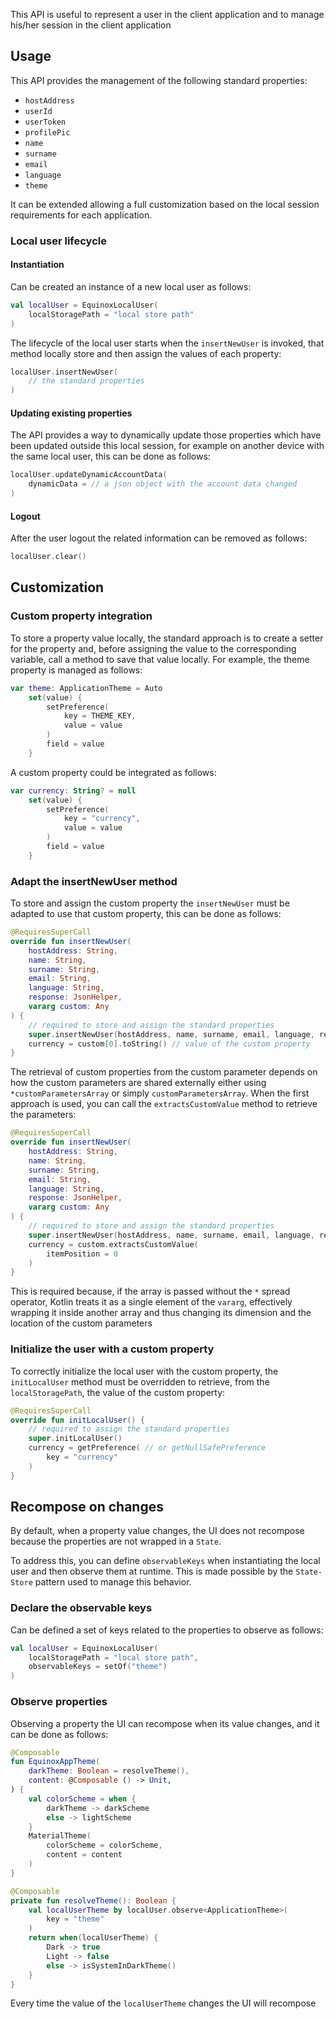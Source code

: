 This API is useful to represent a user in the client application and to manage his/her session in the client application

## Usage

This API provides the management of the following standard properties:

- `hostAddress`
- `userId`
- `userToken`
- `profilePic`
- `name`
- `surname`
- `email`
- `language`
- `theme`

It can be extended allowing a full customization based on the local session requirements for each application.

### Local user lifecycle

#### Instantiation

Can be created an instance of a new local user as follows:

```kotlin
val localUser = EquinoxLocalUser(
    localStoragePath = "local store path"
)
```

The lifecycle of the local user starts when the `insertNewUser` is invoked, that method locally store and then assign the 
values of each property:

```kotlin
localUser.insertNewUser(
    // the standard properties
)
```

#### Updating existing properties

The API provides a way to dynamically update those properties which have been updated outside this local session, for example
on another device with the same local user, this can be done as follows:

```kotlin
localUser.updateDynamicAccountData(
    dynamicData = // a json object with the account data changed
)
```

#### Logout

After the user logout the related information can be removed as follows:

```kotlin
localUser.clear()
```

## Customization

### Custom property integration

To store a property value locally, the standard approach is to create a setter for the property and, before assigning the 
value to the corresponding variable, call a method to save that value locally. 
For example, the theme property is managed as follows:

```kotlin
var theme: ApplicationTheme = Auto
    set(value) {
        setPreference(
            key = THEME_KEY,
            value = value
        )
        field = value
    }
```

A custom property could be integrated as follows:

```kotlin
var currency: String? = null
    set(value) {
        setPreference(
            key = "currency", 
            value = value
        )
        field = value
    }
```

### Adapt the insertNewUser method

To store and assign the custom property the `insertNewUser` must be adapted to use that custom property, this can be done
as follows:

```kotlin
@RequiresSuperCall
override fun insertNewUser(
    hostAddress: String,
    name: String,
    surname: String,
    email: String,
    language: String,
    response: JsonHelper,
    vararg custom: Any
) {
    // required to store and assign the standard properties
    super.insertNewUser(hostAddress, name, surname, email, language, response) 
    currency = custom[0].toString() // value of the custom property
}
```

The retrieval of custom properties from the custom parameter depends on how the custom parameters are shared externally 
either using `*customParametersArray` or simply `customParametersArray`. When the first approach is used, you can call the 
`extractsCustomValue` method to retrieve the parameters:

```kotlin
@RequiresSuperCall
override fun insertNewUser(
    hostAddress: String,
    name: String,
    surname: String,
    email: String,
    language: String,
    response: JsonHelper,
    vararg custom: Any
) {
    // required to store and assign the standard properties
    super.insertNewUser(hostAddress, name, surname, email, language, response)
    currency = custom.extractsCustomValue(
        itemPosition = 0
    )
}
```

This is required because, if the array is passed without the `*` spread operator, Kotlin treats it as a single element of 
the `vararg`, effectively wrapping it inside another array and thus changing its dimension and the location of the custom parameters

### Initialize the user with a custom property

To correctly initialize the local user with the custom property, the `initLocalUser` method must be overridden to retrieve,
from the `localStoragePath`, the value of the custom property:

```kotlin
@RequiresSuperCall
override fun initLocalUser() {
    // required to assign the standard properties
    super.initLocalUser()
    currency = getPreference( // or getNullSafePreference
        key = "currency"
    )
}
```

## Recompose on changes

By default, when a property value changes, the UI does not recompose because the properties are not wrapped in a `State`.

To address this, you can define `observableKeys` when instantiating the local user and then observe them at runtime. 
This is made possible by the `State-Store` pattern used to manage this behavior.

### Declare the observable keys

Can be defined a set of keys related to the properties to observe as follows:

```kotlin
val localUser = EquinoxLocalUser(
    localStoragePath = "local store path",
    observableKeys = setOf("theme")
)
```

### Observe properties

Observing a property the UI can recompose when its value changes, and it can be done as follows:

```kotlin
@Composable
fun EquinoxAppTheme(
    darkTheme: Boolean = resolveTheme(),
    content: @Composable () -> Unit,
) {
    val colorScheme = when {
        darkTheme -> darkScheme
        else -> lightScheme
    }
    MaterialTheme(
        colorScheme = colorScheme,
        content = content
    )
}

@Composable
private fun resolveTheme(): Boolean {
    val localUserTheme by localUser.observe<ApplicationTheme>(
        key = "theme"
    )
    return when(localUserTheme) {
        Dark -> true
        Light -> false
        else -> isSystemInDarkTheme()
    }
}
```

Every time the value of the `localUserTheme` changes the UI will recompose